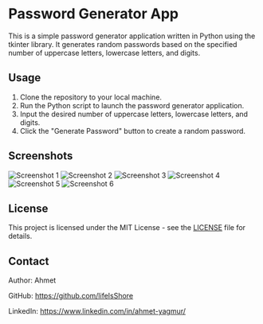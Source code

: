 <h1>Password Generator App</h1>
<p>This is a simple password generator application written in Python using the tkinter library. It generates random passwords based on the specified number of uppercase letters, lowercase letters, and digits.</p>

<h2>Usage</h2>
<ol>
<li>Clone the repository to your local machine.</li>
<li>Run the Python script to launch the password generator application.</li>
<li>Input the desired number of uppercase letters, lowercase letters, and digits.</li>
<li>Click the "Generate Password" button to create a random password.</li>
</ol>

<h2>Screenshots</h2>
<img src="https://github.com/lifeIsShore/password_generator/assets/124509700/fe74f147-793d-46dd-91f1-6ee55b7db298" alt="Screenshot 1">


<img src="https://github.com/lifeIsShore/password_generator/assets/124509700/07e91a44-6422-4705-b25a-d4f6017ef26b" alt="Screenshot 2">


<img src="https://github.com/lifeIsShore/password_generator/assets/124509700/7f4a75ab-6996-4c8d-a493-8fad27677a97" alt="Screenshot 3">


<img src="https://github.com/lifeIsShore/password_generator/assets/124509700/52fffc87-e63b-41cc-90cf-31bb5b1da645" alt="Screenshot 4">


<img src="https://github.com/lifeIsShore/password_generator/assets/124509700/5f63d67f-ec60-4506-950b-d8da767b060f" alt="Screenshot 5">


<img src="https://github.com/lifeIsShore/password_generator/assets/124509700/32771f05-bad3-499a-97ed-420cdab942fd" alt="Screenshot 6">


<h2>License</h2>

<p>This project is licensed under the MIT License - see the <a href="LICENSE">LICENSE</a> file for details.</p>

<h2>Contact</h2>

<p>Author: Ahmet<br>
  
GitHub: <a href="https://github.com/lifeIsShore">https://github.com/lifeIsShore</a></p>

LinkedIn: <a href="https://www.linkedin.com/in/ahmet-yagmur/">https://www.linkedin.com/in/ahmet-yagmur/</a></p>

